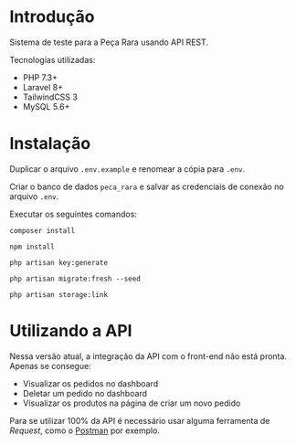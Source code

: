 # Introdução

Sistema de teste para a Peça Rara usando API REST.

Tecnologias utilizadas:

 - PHP 7.3+
 - Laravel 8+
 - TailwindCSS 3
 - MySQL 5.6+

# Instalação
Duplicar o arquivo `.env.example` e renomear a cópia para `.env`.

Criar o banco de dados `peca_rara` e salvar as credenciais de conexão no arquivo `.env`.

Executar os seguintes comandos:

`composer install`

`npm install`

`php artisan key:generate`

`php artisan migrate:fresh --seed`

`php artisan storage:link`

# Utilizando a API
Nessa versão atual, a integração da API com o front-end não está pronta. Apenas se consegue:
- Visualizar os pedidos no dashboard
- Deletar um pedido no dashboard
- Visualizar os produtos na página de criar um novo pedido

Para se utilizar 100% da API é necessário usar alguma ferramenta de *Request*, como o [Postman](https://www.postman.com/postman/workspace/postman-answers/request/) por exemplo.
